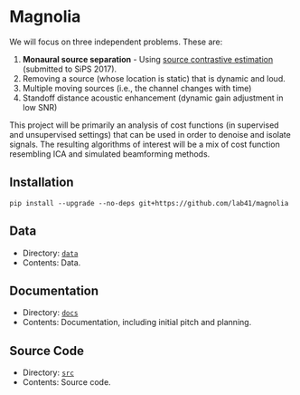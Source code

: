 # Magnolia

We will focus on three independent problems. These are:

1. **Monaural source separation** - 
   Using [source contrastive estimation](https://arxiv.org/abs/1705.04662) (submitted to SiPS 2017).
2. Removing a source (whose location is static) that is dynamic and loud.
3. Multiple moving sources (i.e., the channel changes with time) 
4. Standoff distance acoustic enhancement (dynamic gain adjustment in low SNR)

This project will be primarily an analysis of cost functions (in supervised and unsupervised settings) that can be used in order to denoise and isolate signals. The resulting algorithms of interest will be a mix of cost function resembling ICA and simulated beamforming methods. 

## Installation

```
pip install --upgrade --no-deps git+https://github.com/lab41/magnolia
```

## Data

- Directory: [`data`](https://github.com/Lab41/Magnolia/tree/master/data)
- Contents: Data.

## Documentation

- Directory: [`docs`](https://github.com/Lab41/Magnolia/tree/master/docs)
- Contents: Documentation, including initial pitch and planning.

## Source Code 

- Directory: [`src`](https://github.com/Lab41/Magnolia/tree/master/src)
- Contents: Source code.
